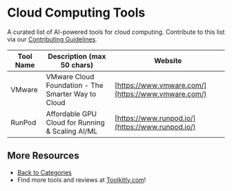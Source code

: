 # Cloud Computing Tools

A curated list of AI-powered tools for cloud computing. Contribute to this list via our [Contributing Guidelines](../CONTRIBUTING.md).

| Tool Name | Description (max 50 chars) | Website |
|-----------|----------------------------|---------|
| VMware | VMware Cloud Foundation - The Smarter Way to Cloud | [https://www.vmware.com/](https://www.vmware.com/) |
| RunPod | Affordable GPU Cloud for Running & Scaling AI/ML | [https://www.runpod.io/](https://www.runpod.io/) |

## More Resources
- [Back to Categories](../README.md)
- Find more tools and reviews at [Toolkitly.com](https://toolkitly.com)!
